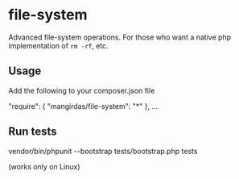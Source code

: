 # file-system
Advanced file-system operations. For those who want a native php implementation of `rm -rf`, etc.

## Usage

Add the following to your composer.json file

"require": {
  "mangirdas/file-system": "*"
},
...

## Run tests

vendor/bin/phpunit --bootstrap tests/bootstrap.php tests

(works only on Linux)
